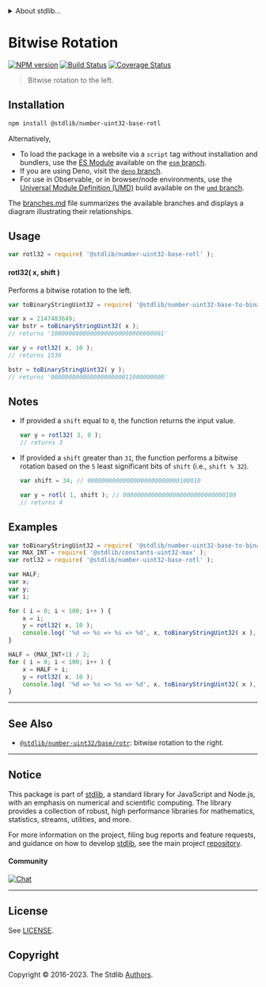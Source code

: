 <!--

@license Apache-2.0

Copyright (c) 2018 The Stdlib Authors.

Licensed under the Apache License, Version 2.0 (the "License");
you may not use this file except in compliance with the License.
You may obtain a copy of the License at

   http://www.apache.org/licenses/LICENSE-2.0

Unless required by applicable law or agreed to in writing, software
distributed under the License is distributed on an "AS IS" BASIS,
WITHOUT WARRANTIES OR CONDITIONS OF ANY KIND, either express or implied.
See the License for the specific language governing permissions and
limitations under the License.

-->


<details>
  <summary>
    About stdlib...
  </summary>
  <p>We believe in a future in which the web is a preferred environment for numerical computation. To help realize this future, we've built stdlib. stdlib is a standard library, with an emphasis on numerical and scientific computation, written in JavaScript (and C) for execution in browsers and in Node.js.</p>
  <p>The library is fully decomposable, being architected in such a way that you can swap out and mix and match APIs and functionality to cater to your exact preferences and use cases.</p>
  <p>When you use stdlib, you can be absolutely certain that you are using the most thorough, rigorous, well-written, studied, documented, tested, measured, and high-quality code out there.</p>
  <p>To join us in bringing numerical computing to the web, get started by checking us out on <a href="https://github.com/stdlib-js/stdlib">GitHub</a>, and please consider <a href="https://opencollective.com/stdlib">financially supporting stdlib</a>. We greatly appreciate your continued support!</p>
</details>

# Bitwise Rotation

[![NPM version][npm-image]][npm-url] [![Build Status][test-image]][test-url] [![Coverage Status][coverage-image]][coverage-url] <!-- [![dependencies][dependencies-image]][dependencies-url] -->

> Bitwise rotation to the left.

<section class="installation">

## Installation

```bash
npm install @stdlib/number-uint32-base-rotl
```

Alternatively,

-   To load the package in a website via a `script` tag without installation and bundlers, use the [ES Module][es-module] available on the [`esm` branch][esm-url].
-   If you are using Deno, visit the [`deno` branch][deno-url].
-   For use in Observable, or in browser/node environments, use the [Universal Module Definition (UMD)][umd] build available on the [`umd` branch][umd-url].

The [branches.md][branches-url] file summarizes the available branches and displays a diagram illustrating their relationships.

</section>

<section class="usage">

## Usage

```javascript
var rotl32 = require( '@stdlib/number-uint32-base-rotl' );
```

#### rotl32( x, shift )

Performs a bitwise rotation to the left.

```javascript
var toBinaryStringUint32 = require( '@stdlib/number-uint32-base-to-binary-string' );

var x = 2147483649;
var bstr = toBinaryStringUint32( x );
// returns '10000000000000000000000000000001'

var y = rotl32( x, 10 );
// returns 1536

bstr = toBinaryStringUint32( y );
// returns '00000000000000000000011000000000'
```

</section>

<!-- /.usage -->

<section class="notes">

## Notes

-   If provided a `shift` equal to `0`, the function returns the input value.

    ```javascript
    var y = rotl32( 3, 0 );
    // returns 3
    ```

-   If provided a `shift` greater than `31`, the function performs a bitwise rotation based on the `5` least significant bits of `shift` (i.e., `shift % 32`).

    ```javascript
    var shift = 34; // 00000000000000000000000000100010

    var y = rotl( 1, shift ); // 00000000000000000000000000000100
    // returns 4
    ```

</section>

<!-- /.notes -->

<section class="examples">

## Examples

<!-- eslint no-undef: "error" -->

```javascript
var toBinaryStringUint32 = require( '@stdlib/number-uint32-base-to-binary-string' );
var MAX_INT = require( '@stdlib/constants-uint32-max' );
var rotl32 = require( '@stdlib/number-uint32-base-rotl' );

var HALF;
var x;
var y;
var i;

for ( i = 0; i < 100; i++ ) {
    x = i;
    y = rotl32( x, 10 );
    console.log( '%d => %s => %s => %d', x, toBinaryStringUint32( x ), toBinaryStringUint32( y ), y );
}

HALF = (MAX_INT+1) / 2;
for ( i = 0; i < 100; i++ ) {
    x = HALF + i;
    y = rotl32( x, 10 );
    console.log( '%d => %s => %s => %d', x, toBinaryStringUint32( x ), toBinaryStringUint32( y ), y );
}
```

</section>

<!-- /.examples -->

<!-- Section for related `stdlib` packages. Do not manually edit this section, as it is automatically populated. -->

<section class="related">

* * *

## See Also

-   <span class="package-name">[`@stdlib/number-uint32/base/rotr`][@stdlib/number/uint32/base/rotr]</span><span class="delimiter">: </span><span class="description">bitwise rotation to the right.</span>

</section>

<!-- /.related -->

<!-- Section for all links. Make sure to keep an empty line after the `section` element and another before the `/section` close. -->


<section class="main-repo" >

* * *

## Notice

This package is part of [stdlib][stdlib], a standard library for JavaScript and Node.js, with an emphasis on numerical and scientific computing. The library provides a collection of robust, high performance libraries for mathematics, statistics, streams, utilities, and more.

For more information on the project, filing bug reports and feature requests, and guidance on how to develop [stdlib][stdlib], see the main project [repository][stdlib].

#### Community

[![Chat][chat-image]][chat-url]

---

## License

See [LICENSE][stdlib-license].


## Copyright

Copyright &copy; 2016-2023. The Stdlib [Authors][stdlib-authors].

</section>

<!-- /.stdlib -->

<!-- Section for all links. Make sure to keep an empty line after the `section` element and another before the `/section` close. -->

<section class="links">

[npm-image]: http://img.shields.io/npm/v/@stdlib/number-uint32-base-rotl.svg
[npm-url]: https://npmjs.org/package/@stdlib/number-uint32-base-rotl

[test-image]: https://github.com/stdlib-js/number-uint32-base-rotl/actions/workflows/test.yml/badge.svg?branch=main
[test-url]: https://github.com/stdlib-js/number-uint32-base-rotl/actions/workflows/test.yml?query=branch:main

[coverage-image]: https://img.shields.io/codecov/c/github/stdlib-js/number-uint32-base-rotl/main.svg
[coverage-url]: https://codecov.io/github/stdlib-js/number-uint32-base-rotl?branch=main

<!--

[dependencies-image]: https://img.shields.io/david/stdlib-js/number-uint32-base-rotl.svg
[dependencies-url]: https://david-dm.org/stdlib-js/number-uint32-base-rotl/main

-->

[chat-image]: https://img.shields.io/gitter/room/stdlib-js/stdlib.svg
[chat-url]: https://app.gitter.im/#/room/#stdlib-js_stdlib:gitter.im

[stdlib]: https://github.com/stdlib-js/stdlib

[stdlib-authors]: https://github.com/stdlib-js/stdlib/graphs/contributors

[umd]: https://github.com/umdjs/umd
[es-module]: https://developer.mozilla.org/en-US/docs/Web/JavaScript/Guide/Modules

[deno-url]: https://github.com/stdlib-js/number-uint32-base-rotl/tree/deno
[umd-url]: https://github.com/stdlib-js/number-uint32-base-rotl/tree/umd
[esm-url]: https://github.com/stdlib-js/number-uint32-base-rotl/tree/esm
[branches-url]: https://github.com/stdlib-js/number-uint32-base-rotl/blob/main/branches.md

[stdlib-license]: https://raw.githubusercontent.com/stdlib-js/number-uint32-base-rotl/main/LICENSE

<!-- <related-links> -->

[@stdlib/number/uint32/base/rotr]: https://github.com/stdlib-js/number-uint32-base-rotr

<!-- </related-links> -->

</section>

<!-- /.links -->
